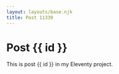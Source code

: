 ```yaml
---
layout: layouts/base.njk
title: Post 11339
---
```


# Post {{ id }}

This is post {{ id }} in my Eleventy project.
